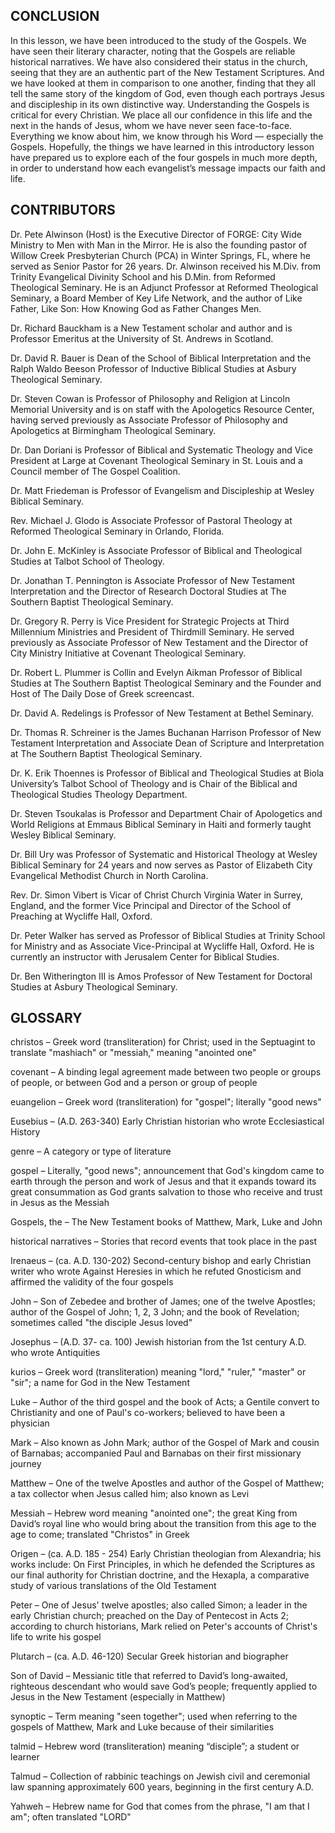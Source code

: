 ## CONCLUSION
 
In this lesson, we have been introduced to the study of the Gospels. We have seen their literary character, noting that the Gospels are reliable historical narratives. We have also considered their status in the church, seeing that they are an authentic part of the New Testament Scriptures. And we have looked at them in comparison to one another, finding that they all tell the same story of the kingdom of God, even though each portrays Jesus and discipleship in its own distinctive way. 
	Understanding the Gospels is critical for every Christian. We place all our confidence in this life and the next in the hands of Jesus, whom we have never seen face-to-face. Everything we know about him, we know through his Word — especially the Gospels. Hopefully, the things we have learned in this introductory lesson have prepared us to explore each of the four gospels in much more depth, in order to understand how each evangelist’s message impacts our faith and life. 
 
## CONTRIBUTORS

Dr. Pete Alwinson (Host) is the Executive Director of FORGE: City Wide Ministry to Men with Man in the Mirror. He is also the founding pastor of Willow Creek Presbyterian Church (PCA) in Winter Springs, FL, where he served as Senior Pastor for 26 years. Dr. Alwinson received his M.Div. from Trinity Evangelical Divinity School and his D.Min. from Reformed Theological Seminary. He is an Adjunct Professor at Reformed Theological Seminary, a Board Member of Key Life Network, and the author of Like Father, Like Son: How Knowing God as Father Changes Men. 


Dr. Richard Bauckham is a New Testament scholar and author and is Professor Emeritus at the University of St. Andrews in Scotland.

Dr. David R. Bauer is Dean of the School of Biblical Interpretation and the Ralph Waldo Beeson Professor of Inductive Biblical Studies at Asbury Theological Seminary.

Dr. Steven Cowan is Professor of Philosophy and Religion at Lincoln Memorial University and is on staff with the Apologetics Resource Center, having served previously as Associate Professor of Philosophy and Apologetics at Birmingham Theological Seminary.

Dr. Dan Doriani is Professor of Biblical and Systematic Theology and Vice President at Large at Covenant Theological Seminary in St. Louis and a Council member of The Gospel Coalition.

Dr. Matt Friedeman is Professor of Evangelism and Discipleship at Wesley Biblical Seminary.

Rev. Michael J. Glodo is Associate Professor of Pastoral Theology at Reformed Theological Seminary in Orlando, Florida.

Dr. John E. McKinley is Associate Professor of Biblical and Theological Studies at Talbot School of Theology.

Dr. Jonathan T. Pennington is Associate Professor of New Testament Interpretation and the Director of Research Doctoral Studies at The Southern Baptist Theological Seminary.

Dr. Gregory R. Perry is Vice President for Strategic Projects at Third Millennium Ministries and President of Thirdmill Seminary. He served previously as Associate Professor of New Testament and the Director of City Ministry Initiative at Covenant Theological Seminary.

Dr. Robert L. Plummer is Collin and Evelyn Aikman Professor of Biblical Studies at The Southern Baptist Theological Seminary and the Founder and Host of The Daily Dose of Greek screencast.

Dr. David A. Redelings is Professor of New Testament at Bethel Seminary.

Dr. Thomas R. Schreiner is the James Buchanan Harrison Professor of New Testament Interpretation and Associate Dean of Scripture and Interpretation at The Southern Baptist Theological Seminary.

Dr. K. Erik Thoennes is Professor of Biblical and Theological Studies at Biola University’s Talbot School of Theology and is Chair of the Biblical and Theological Studies Theology Department.

Dr. Steven Tsoukalas is Professor and Department Chair of Apologetics and World Religions at Emmaus Biblical Seminary in Haiti and formerly taught Wesley Biblical Seminary.

Dr. Bill Ury was Professor of Systematic and Historical Theology at Wesley Biblical Seminary for 24 years and now serves as Pastor of Elizabeth City Evangelical Methodist Church in North Carolina.

Rev. Dr. Simon Vibert is Vicar of Christ Church Virginia Water in Surrey, England, and the former Vice Principal and Director of the School of Preaching at Wycliffe Hall, Oxford.

Dr. Peter Walker has served as Professor of Biblical Studies at Trinity School for Ministry and as Associate Vice-Principal at Wycliffe Hall, Oxford. He is currently an instructor with Jerusalem Center for Biblical Studies.

Dr. Ben Witherington III is Amos Professor of New Testament for Doctoral Studies at Asbury Theological Seminary.

 
## GLOSSARY
 
 
christos – Greek word (transliteration) for Christ; used in the Septuagint to translate "mashiach" or "messiah," meaning "anointed one"

covenant – A binding legal agreement made between two people or groups of people, or between God and a person or group of people

euangelion – Greek word (transliteration) for "gospel"; literally "good news"

Eusebius – (A.D. 263-340) Early Christian historian who wrote Ecclesiastical History

genre – A category or type of literature

gospel – Literally, "good news"; announcement that God's kingdom came to earth through the person and work of Jesus and that it expands toward its great consummation as God grants salvation to those who receive and trust in Jesus as the Messiah

Gospels, the – The New Testament books of Matthew, Mark, Luke and John

historical narratives – Stories that record events that took place in the past

Irenaeus – (ca. A.D. 130-202) Second-century bishop and early Christian writer who wrote Against Heresies in which he refuted Gnosticism and affirmed the validity of the four gospels

John – Son of Zebedee and brother of James; one of the twelve Apostles; author of the Gospel of John; 1, 2, 3 John; and the book of Revelation; sometimes called "the disciple Jesus loved"

Josephus – (A.D. 37- ca. 100) Jewish historian from the 1st century A.D. who wrote Antiquities

kurios – Greek word (transliteration) meaning "lord," "ruler," "master" or "sir"; a name for God in the New Testament 

Luke – Author of the third gospel and the book of Acts; a Gentile convert to Christianity and one of Paul's co-workers; believed to have been a physician

Mark – Also known as John Mark; author of the Gospel of Mark and cousin of Barnabas; accompanied Paul and Barnabas on their first missionary journey

Matthew – One of the twelve Apostles and author of the Gospel of Matthew; a tax collector when Jesus called him; also known as Levi

Messiah – Hebrew word meaning "anointed one"; the great King from David’s royal line who would bring about the transition from this age to the age to come; translated "Christos" in Greek

Origen – (ca. A.D. 185 - 254) Early Christian theologian from Alexandria; his works include: On First Principles, in which he defended the Scriptures as our final authority for Christian doctrine, and the Hexapla, a comparative study of various translations of the Old Testament

Peter – One of Jesus' twelve apostles; also called Simon; a leader in the early Christian church; preached on the Day of Pentecost in Acts 2; according to church historians, Mark relied on Peter's accounts of Christ's life to write his gospel
 

Plutarch – (ca. A.D. 46-120) Secular Greek historian and biographer  

Son of David – Messianic title that referred to David’s long-awaited, righteous descendant who would save God’s people; frequently applied to Jesus in the New Testament (especially in Matthew)

synoptic – Term meaning "seen together"; used when referring to the gospels of Matthew, Mark and Luke because of their similarities

talmid – Hebrew word (transliteration) meaning “disciple”; a student or learner

Talmud – Collection of rabbinic teachings on Jewish civil and ceremonial law spanning approximately 600 years, beginning in the first century A.D.

Yahweh – Hebrew name for God that comes from the phrase, "I am that I am"; often translated "LORD"
 


